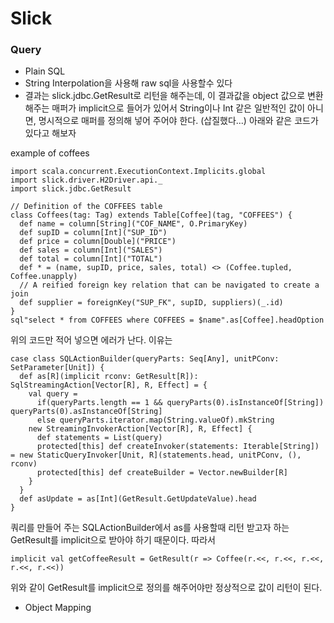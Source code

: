 # Slick

### Query

* Plain SQL
 * String Interpolation을 사용해 raw sql을 사용할수 있다
 * 결과는 slick.jdbc.GetResult로 리턴을 해주는데, 이 결과값을 object 값으로 변환해주는 매퍼가 implicit으로 들어가 있어서
String이나 Int 같은 일반적인 값이 아니면, 명시적으로 매퍼를 정의해 넣어 주어야 한다. (삽질했다...) 
아래와 같은 코드가 있다고 해보자

example of coffees

    import scala.concurrent.ExecutionContext.Implicits.global
    import slick.driver.H2Driver.api._
    import slick.jdbc.GetResult
    
    // Definition of the COFFEES table
    class Coffees(tag: Tag) extends Table[Coffee](tag, "COFFEES") {
      def name = column[String]("COF_NAME", O.PrimaryKey)
      def supID = column[Int]("SUP_ID")
      def price = column[Double]("PRICE")
      def sales = column[Int]("SALES")
      def total = column[Int]("TOTAL")
      def * = (name, supID, price, sales, total) <> (Coffee.tupled, Coffee.unapply)
      // A reified foreign key relation that can be navigated to create a join
      def supplier = foreignKey("SUP_FK", supID, suppliers)(_.id)
    }
    sql"select * from COFFEES where COFFEES = $name".as[Coffee].headOption

위의 코드만 적어 넣으면 에러가 난다. 이유는

    case class SQLActionBuilder(queryParts: Seq[Any], unitPConv: SetParameter[Unit]) {
      def as[R](implicit rconv: GetResult[R]): SqlStreamingAction[Vector[R], R, Effect] = {
        val query =
          if(queryParts.length == 1 && queryParts(0).isInstanceOf[String]) queryParts(0).asInstanceOf[String]
          else queryParts.iterator.map(String.valueOf).mkString
        new StreamingInvokerAction[Vector[R], R, Effect] {
          def statements = List(query)
          protected[this] def createInvoker(statements: Iterable[String]) = new StaticQueryInvoker[Unit, R](statements.head, unitPConv, (), rconv)
          protected[this] def createBuilder = Vector.newBuilder[R]
        }
      }
      def asUpdate = as[Int](GetResult.GetUpdateValue).head
    }

쿼리를 만들어 주는 SQLActionBuilder에서 as를 사용할때 리턴 받고자 하는 GetResult를 implicit으로 받아야 하기 때문이다. 따라서

    implicit val getCoffeeResult = GetResult(r => Coffee(r.<<, r.<<, r.<<, r.<<, r.<<))

위와 같이 GetResult를 implicit으로 정의를 해주어야만 정상적으로 값이 리턴이 된다.

* Object Mapping
